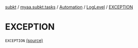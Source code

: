 [subkt](../../../index.md) / [myaa.subkt.tasks](../../index.md) / [Automation](../index.md) / [LogLevel](index.md) / [EXCEPTION](./-e-x-c-e-p-t-i-o-n.md)

# EXCEPTION

`EXCEPTION` [(source)](https://github.com/Myaamori/SubKt/blob/0.1.13/src/main/kotlin/myaa/subkt/tasks/asstasks.kt#L686)